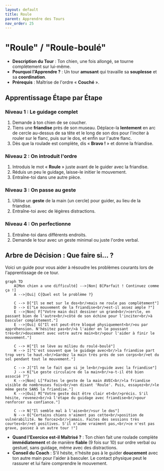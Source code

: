 ```yaml
---
layout: default
title: Roule
parent: Apprendre des Tours
nav_order: 25
---
```


# "Roule" / "Roule-boulé"

- **Description du Tour** : Ton chien, une fois allongé, se tourne complètement sur lui-même.
- **Pourquoi l'Apprendre ?** : Un tour **amusant** qui travaille sa **souplesse** et sa **coordination**.
- **Prérequis** : Maîtrise de l'ordre « **Couché** ».

## Apprentissage Étape par Étape

### Niveau 1 : Le guidage complet

1.  Demande à ton chien de se coucher.
2.  Tiens une **friandise** près de son museau. Déplace-la **lentement** en arc de cercle au-dessus de sa tête et le long de son dos pour l'inciter à rouler sur le flanc, puis sur le dos, et enfin sur l'autre flanc.
3.  Dès que la roulade est complète, dis « **Bravo !** » et donne la friandise.

### Niveau 2 : On introduit l'ordre

1.  Introduis le mot « **Roule** » juste avant de le guider avec la friandise.
2.  Réduis un peu le guidage, laisse-le initier le mouvement.
3.  Entraîne-toi dans une autre pièce.

### Niveau 3 : On passe au geste

1.  Utilise un **geste** de la main (un cercle) pour guider, au lieu de la friandise.
2.  Entraîne-toi avec de légères distractions.

### Niveau 4 : On perfectionne

1.  Entraîne-toi dans différents endroits.
2.  Demande le tour avec un geste minimal ou juste l'ordre verbal.

## Arbre de Décision : Que faire si... ?

Voici un guide pour vous aider à résoudre les problèmes courants lors de l'apprentissage de ce tour.

```mermaid
graph TD
    A[Mon chien a une difficulté] -->|Non| B[Parfait ! Continuez comme ça !]
    A -->|Oui| C{Quel est le problème ?}

    C --> D["Il se met sur le dos<br/>mais ne roule pas complètement"]
    D --> E["Le mouvement de la friandise<br/>est-il assez ample ?"]
    E -->|Non| F["Votre main doit dessiner un grand<br/>cercle, en passant bien de l'autre<br/>côté de son échine pour l'inciter<br/>à basculer complètement."]
    E -->|Oui| G["Il est peut-être bloqué physiquement<br/>ou par appréhension. N'hésitez pas<br/>à l'aider en le poussant très<br/>doucement avec votre autre main<br/>pour l'aider à finir le mouvement."]

    C --> H["Il se lève au milieu du roulé-boulé"]
    H --> I["C'est souvent que le guidage avec<br/>la friandise part trop vers le haut.<br/>Gardez la main très près de son corps<br/>et du sol pendant tout le mouvement."]

    C --> J["Il ne le fait que si je le<br/>guide avec la friandise"]
    J --> K{"Le geste circulaire de la main<br/>a-t-il été bien associé ?"}
    K -->|Non| L["Faites le geste de la main AVEC<br/>la friandise visible de nombreuses fois<br/>en disant 'Roule'. Puis, essayez<br/>le même geste SANS la friandise."]
    K -->|Oui| M["Votre geste doit être clair et<br/>précis. S'il hésite, revenez<br/>à l'étape du guidage avec friandise<br/>pour renforcer sa confiance."]

    C --> N["Il semble mal à l'aise<br/>sur le dos"]
    N --> O["Certains chiens n'aiment pas cette<br/>position de vulnérabilité. Ne forcez<br/>jamais. Faites des sessions très courtes<br/>et positives. S'il n'aime vraiment pas,<br/>ce n'est pas grave, passez à un autre tour !"]
```

- **Quand l'Exercice est-il Maîtrisé ?** : Ton chien fait une roulade complète **immédiatement** et de manière **fiable** (9 fois sur 10) sur ordre verbal ou gestuel, sans guidage, même avec des distractions.
- **Conseil du Coach** : S'il hésite, n'hésite pas à le guider **doucement** avec ton autre main pour l'aider à basculer. Le contact physique peut le rassurer et lui faire comprendre le mouvement. 
